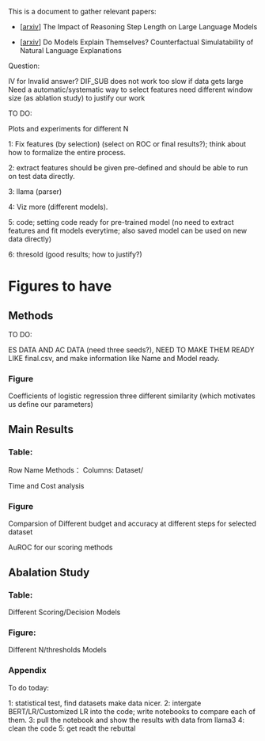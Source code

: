 This is a document to gather relevant papers:

- \[[arxiv](https://arxiv.org/html/2401.04925v3)\] The Impact of Reasoning Step Length on Large Language Models

- \[[arxiv](https://arxiv.org/abs/2307.08678)\] Do Models Explain Themselves? Counterfactual Simulatability of Natural Language Explanations

Question:

IV for Invalid answer?
DIF_SUB does not work
too slow if data gets large
Need a automatic/systematic way to select features
need different window size (as ablation study) to justify our work

TO DO:

Plots and experiments for different N


1: Fix features (by selection) (select on ROC or final results?); think about how to formalize the entire process.

2: extract features should be given pre-defined and should be able to run on test data directly.

3: llama (parser)

4: Viz more (different models).

5: code; setting code ready for pre-trained model (no need to extract features and fit models everytime; also saved model can be used on new data directly)

6: thresold (good results; how to justify?)


# Figures to have


## Methods




TO DO:

ES DATA AND AC DATA (need three seeds?), NEED TO MAKE THEM READY LIKE final.csv, and make information like Name and Model ready.

### Figure

Coefficients of logistic regression three different similarity (which motivates us define our parameters)

##  Main Results

### Table: 

Row Name Methods：
Columns: Dataset/

Time and Cost analysis

### Figure

Comparsion of Different budget and accuracy at different steps for selected dataset

AuROC for our scoring methods

## Abalation Study 

### Table:

Different Scoring/Decision Models

### Figure:

Different N/thresholds Models

### Appendix


To do today:

1: statistical test, find datasets make data nicer.
2: intergate BERT/LR/Customized LR into the code; write notebooks to compare each of them.
3: pull the notebook and show the results with data from llama3
4: clean the code
5: get readt the rebuttal




